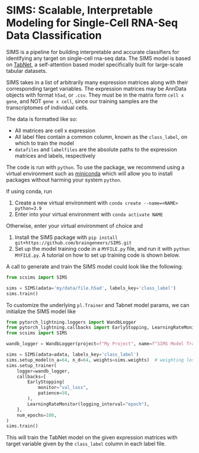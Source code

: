 # **SIMS**: Scalable, Interpretable Modeling for Single-Cell RNA-Seq Data Classification

SIMS is a pipeline for building interpretable and accurate classifiers for identifying any target on single-cell rna-seq data. The SIMS model is based on [TabNet](https://arxiv.org/abs/1908.07442), a self-attention based model specifically built for large-scale tabular datasets.

SIMS takes in a list of arbitrarily many expression matrices along with their corresponding target variables. The expression matrices may be AnnData objects with format `h5ad`, or `.csv`. 
They must be in the matrix form `cell x gene`, and NOT `gene x cell`, since our training samples are the transcriptomes of individual cells.

The data is formatted like so:
- All matrices are cell x expression
- All label files contain a common column, known as the `class_label`, on which to train the model 
- `datafiles` and `labelfiles` are the absolute paths to the expression matrices and labels, respectively

The code is run with `python`. To use the package, we recommend using a virtual environment such as [miniconda](https://docs.conda.io/en/latest/miniconda.html) which will allow you to install packages without harming your system `python`.  

If using conda, run 
1. Create a new virtual environment with `conda create --name=<NAME> python=3.9`
2. Enter into your virtual environment with `conda activate NAME`

Otherwise, enter your virtual environment of choice and
1. Install the SIMS package with `pip install git+https://github.com/braingeneers/SIMS.git`
2. Set up the model training code in a `MYFILE.py` file, and run it with `python MYFILE.py`. A tutorial on how to set up training code is shown below.

A call to generate and train the SIMS model could look like the following:

```python 
from scsims import SIMS

sims = SIMS(adata='my/data/file.h5ad', labels_key='class_label')
sims.train()
```

To customize the underlying `pl.Trainer` and Tabnet model params, we can initialize the SIMS model like 
```python 
from pytorch_lightning.loggers import WandbLogger
from pytorch_lightning.callbacks import EarlyStopping, LearningRateMonitor
from scsims import SIMS

wandb_logger = WandbLogger(project=f"My Project", name=f"SIMS Model Training") # set up the logger to log data to Weights and Biases

sims = SIMS(adata=adata, labels_key='class_label')
sims.setup_model(n_a=64, n_d=64, weights=sims.weights)  # weighting loss by label freq
sims.setup_trainer(
    logger=wandb_logger,
    callbacks=[
        EarlyStopping(
            monitor="val_loss",
            patience=50,
        ),
        LearningRateMonitor(logging_interval="epoch"),
    ],
    num_epochs=100,
)
sims.train()
```
This will train the TabNet model on the given expression matrices with target variable given by the `class_label` column in each label file.
